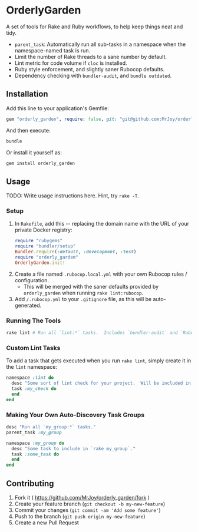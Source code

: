 # OrderlyGarden

A set of tools for Rake and Ruby workflows, to help keep things neat and tidy.

* `parent_task`: Automatically run all sub-tasks in a namespace when the namespace-named task is run.
* Limit the number of Rake threads to a sane number by default.
* Lint metric for code volume if `cloc` is installed.
* Ruby style enforcement, and slightly saner Rubocop defaults.
* Dependency checking with `bundler-audit`, and `bundle outdated`.


## Installation

Add this line to your application's Gemfile:

```ruby
gem "orderly_garden", require: false, git: "git@github.com:MrJoy/orderly_garden.git"
```

And then execute:

```bash
bundle
```

Or install it yourself as:

```bash
gem install orderly_garden
```


## Usage

TODO: Write usage instructions here.  Hint, try `rake -T`.

### Setup

1. In `Rakefile`, add this -- replacing the domain name with the URL of your private Docker registry:
    ```ruby
    require "rubygems"
    require "bundler/setup"
    Bundler.require(:default, :development, :test)
    require "orderly_gardem"
    OrderlyGarden.init!
    ```
1. Create a file named `.rubocop.local.yml` with your own Rubocop rules / configuration.
    * This will be merged with the saner defaults provided by `orderly_garden` when running `rake lint:rubocop`.
1. Add `/.rubocop.yml` to your `.gitignore` file, as this will be auto-generated.

### Running The Tools

```bash
rake lint # Run all `lint:*` tasks.  Includes `bundler-audit` and `Rubocop` by default.
```

### Custom Lint Tasks

To add a task that gets executed when you run `rake lint`, simply create it in the `lint` namespace:

```ruby
namespace :lint do
  desc "Some sort of lint check for your project.  Will be included in `rake lint` automatically."
  task :my_check do
  end
end
```

### Making Your Own Auto-Discovery Task Groups

```ruby
desc "Run all `my_group:*` tasks."
parent_task :my_group

namespace :my_group do
  desc "Some task to include in `rake my_group`."
  task :some_task do
  end
end
```


## Contributing

1. Fork it ( https://github.com/MrJoy/orderly_garden/fork )
2. Create your feature branch (`git checkout -b my-new-feature`)
3. Commit your changes (`git commit -am 'Add some feature'`)
4. Push to the branch (`git push origin my-new-feature`)
5. Create a new Pull Request
